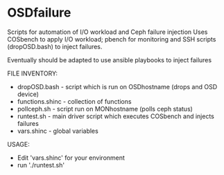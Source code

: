 # OSDfailure
Scripts for automation of I/O workload and Ceph failure injection
Uses COSbench to apply I/O workload; pbench for monitoring and SSH
scripts (dropOSD.bash) to inject failures.

Eventually should be adapted to use ansible playbooks to inject failures

FILE INVENTORY:
* dropOSD.bash - script which is run on OSDhostname (drops and OSD device)
* functions.shinc - collection of functions
* pollceph.sh - script run on MONhostname (polls ceph status)
* runtest.sh - main driver script which executes COSbench and injects failures
* vars.shinc - global variables

USAGE:
* Edit 'vars.shinc' for your environment
* run './runtest.sh'
